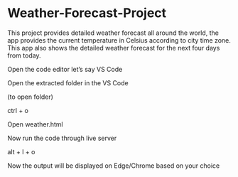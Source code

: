 # Weather-Forecast-Project
This project provides detailed weather forecast all around the world, the app provides the current temperature in Celsius according to city time zone. This app also shows the detailed weather forecast for the next four days from  today.


Open the code editor let’s say VS Code

Open the extracted folder in the VS Code

(to open folder)

ctrl + o

Open weather.html

Now run the code through live server 

alt + l + o

Now the output will be displayed on Edge/Chrome based on your choice
